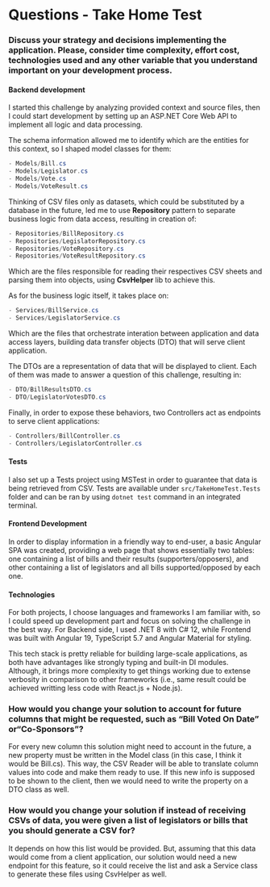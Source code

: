 # Questions - Take Home Test #

### Discuss your strategy and decisions implementing the application. Please, consider time complexity, effort cost, technologies used and any other variable that you understand important on your development process. ###
    
#### Backend development ####
I started this challenge by analyzing provided context and source files, then I could start development by setting up an ASP.NET Core Web API to implement all logic and data processing.

The schema information allowed me to identify which are the entities for this context, so I shaped model classes for them:
```csharp
- Models/Bill.cs
- Models/Legislator.cs
- Models/Vote.cs
- Models/VoteResult.cs
```

Thinking of CSV files only as datasets, which could be substituted by a database in the future, led me to use **Repository** pattern to separate business logic from data access, resulting in creation of:
```csharp
- Repositories/BillRepository.cs
- Repositories/LegislatorRepository.cs
- Repositories/VoteRepository.cs
- Repositories/VoteResultRepository.cs
```
Which are the files responsible for reading their respectives CSV sheets and parsing them into objects, using **CsvHelper** lib to achieve this.

As for the business logic itself, it takes place on:
```csharp
- Services/BillService.cs
- Services/LegislatorService.cs
```
Which are the files that orchestrate interation between application and data access layers, building data transfer objects (DTO) that will serve client application.

The DTOs are a representation of data that will be displayed to client. Each of them was made to answer a question of this challenge, resulting in:
```csharp
- DTO/BillResultsDTO.cs
- DTO/LegislatorVotesDTO.cs
```

Finally, in order to expose these behaviors, two Controllers act as endpoints to serve client applications:
```csharp
- Controllers/BillController.cs
- Controllers/LegislatorController.cs
```

#### Tests ####

I also set up a Tests project using MSTest in order to guarantee that data is being retrieved from CSV. Tests are available under `src/TakeHomeTest.Tests` folder and can be ran by using `dotnet test` command in an integrated terminal.

#### Frontend Development ####

In order to display information in a friendly way to end-user, a basic Angular SPA was created, providing a web page that shows essentially two tables: one containing a list of bills and their results (supporters/opposers), and other containing a list of legislators and all bills supported/opposed by each one.

#### Technologies ####

For both projects, I choose languages and frameworks I am familiar with, so I could speed up development part and focus on solving the challenge in the best way. For Backend side, I used .NET 8 with C# 12, while Frontend was built with Angular 19, TypeScript 5.7 and Angular Material for styling.

This tech stack is pretty reliable for building large-scale applications, as both have advantages like strongly typing and built-in DI modules. Although, it brings more complexity to get things working due to extense verbosity in comparison to other frameworks (i.e., same result could be achieved writting less code with React.js + Node.js).

### How would you change your solution to account for future columns that might be requested, such as “Bill Voted On Date” or“Co-Sponsors”? ###

For every new column this solution might need to account in the future, a new property must be written in the Model class (in this case, I think it would be Bill.cs). This way, the CSV Reader will be able to translate column values into code and make them ready to use. 
If this new info is supposed to be shown to the client, then we would need to write the property on a DTO class as well.

### How would you change your solution if instead of receiving CSVs of data, you were given a list of legislators or bills that you should generate a CSV for? ###
    
It depends on how this list would be provided. But, assuming that this data would come from a client application, our solution would need a new endpoint for this feature, so it could receive the list and ask a Service class to generate these files using CsvHelper as well.